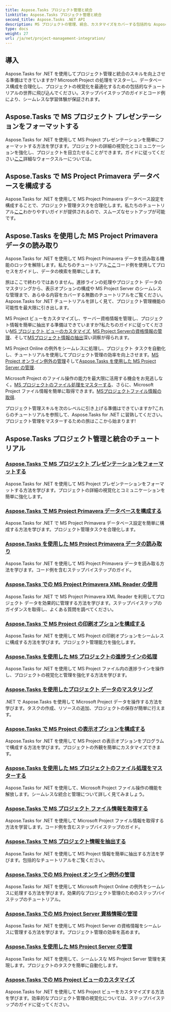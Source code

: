 ```yaml
---
title: Aspose.Tasks プロジェクト管理と統合
linktitle: Aspose.Tasks プロジェクト管理と統合
second_title: Aspose.Tasks .NET API
description: MS プロジェクトの管理、統合、カスタマイズをカバーする包括的な Aspose.Tasks for .NET チュートリアルをご覧ください。今すぐプロジェクト管理スキルを向上させましょう。
type: docs
weight: 27
url: /ja/net/project-management-integration/
---
```


## 導入

Aspose.Tasks for .NET を使用してプロジェクト管理と統合のスキルを向上させる準備はできていますか? Microsoft Project の処理をマスターし、データベース構成を合理化し、プロジェクトの視覚化を最適化するための包括的なチュートリアルの世界に飛び込んでください。ステップバイステップのガイドとコード例により、シームレスな学習体験が保証されます。

## Aspose.Tasks で MS プロジェクト プレゼンテーションをフォーマットする
Aspose.Tasks for .NET を使用して MS Project プレゼンテーションを簡単にフォーマットする方法を学びます。プロジェクトの詳細の視覚化とコミュニケーションを強化し、プロジェクトを目立たせることができます。ガイドに従ってください[ここ](./presentation-format/)詳細なウォークスルーについては。

## Aspose.Tasks で MS Project Primavera データベースを構成する
Aspose.Tasks for .NET を使用して MS Project Primavera データベース設定を構成することで、プロジェクト管理タスクを合理化します。私たちのチュートリアル[ここ](./primavera-database-settings/)わかりやすいガイドが提供されるので、スムーズなセットアップが可能です。

## Aspose.Tasks を使用した MS Project Primavera データの読み取り
Aspose.Tasks for .NET を使用して MS Project Primavera データを読み取る機能のロックを解除します。私たちのチュートリアル[ここ](./primavera-data-reading/)コード例を使用してプロセスをガイドし、データの検索を簡単にします。

旅はここで終わりではありません。進捗ラインの処理やプロジェクト データのマスタリングから、表示オプションの構成や MS Project Server のシームレスな管理まで、あらゆる内容をカバーする無数のチュートリアルをご覧ください。 Aspose.Tasks for .NET チュートリアルを詳しく見て、プロジェクト管理機能の可能性を最大限に引き出します。

 MS Project ビューをカスタマイズし、サーバー資格情報を管理し、プロジェクト情報を簡単に抽出する準備はできていますか?私たちのガイドに従ってください[MS プロジェクト ビューのカスタマイズ](./project-views/), [MS Project Serverの資格情報の管理](./project-server-credentials/)、そして[MSプロジェクト情報の抽出](./project-information/)深い洞察が得られます。

 MS Project Online の例外をシームレスに処理し、プロジェクト タスクを自動化し、チュートリアルを使用してプロジェクト管理の効率を向上させます。[MS Project オンライン例外の管理](./project-online-exceptions/)そして[Aspose.Tasks を使用した MS Project Server の管理](./project-server-management/).

Microsoft Project のファイル操作の能力を最大限に活用する機会をお見逃しなく。[MS プロジェクトのファイル処理をマスターする](./project-file-formats/)、さらに、Microsoft Project ファイル情報を簡単に取得できます。[MSプロジェクトファイル情報の取得](./project-file-information/).

プロジェクト管理スキルを次のレベルに引き上げる準備はできていますか?これらのチュートリアルを参照して、Aspose.Tasks for .NET に習熟してください。プロジェクト管理をマスターするための旅はここから始まります!

## Aspose.Tasks プロジェクト管理と統合のチュートリアル
### [Aspose.Tasks で MS プロジェクト プレゼンテーションをフォーマットする](./presentation-format/)
Aspose.Tasks for .NET を使用して MS Project プレゼンテーションをフォーマットする方法を学びます。プロジェクトの詳細の視覚化とコミュニケーションを簡単に強化します。
### [Aspose.Tasks で MS Project Primavera データベースを構成する](./primavera-database-settings/)
Aspose.Tasks for .NET で MS Project Primavera データベース設定を簡単に構成する方法を学びます。プロジェクト管理タスクを合理化します。
### [Aspose.Tasks を使用した MS Project Primavera データの読み取り](./primavera-data-reading/)
Aspose.Tasks for .NET を使用して MS Project Primavera データを読み取る方法を学びます。コード例を含むステップバイステップのガイド。
### [Aspose.Tasks での MS Project Primavera XML Reader の使用](./primavera-xml-reader/)
Aspose.Tasks for .NET で MS Project Primavera XML Reader を利用してプロジェクト データを効果的に管理する方法を学びます。ステップバイステップのガイダンスを取得し、よくある質問を調べてください。
### [Aspose.Tasks で MS Project の印刷オプションを構成する](./print-options/)
Aspose.Tasks for .NET を使用して MS Project の印刷オプションをシームレスに構成する方法を学びます。プロジェクト管理能力を強化します。
### [Aspose.Tasks を使用した MS プロジェクトの進捗ラインの処理](./progress-lines/)
Aspose.Tasks for .NET を使用して MS Project ファイル内の進捗ラインを操作し、プロジェクトの視覚化と管理を強化する方法を学びます。
### [Aspose.Tasks を使用したプロジェクト データのマスタリング](./project-data/)
.NET で Aspose.Tasks を使用して Microsoft Project データを操作する方法を学びます。タスクの作成、リソースの追加、プロジェクトの保存が簡単に行えます。
### [Aspose.Tasks で MS Project の表示オプションを構成する](./project-display-options/)
Aspose.Tasks for .NET を使用して MS Project の表示オプションをプログラムで構成する方法を学びます。プロジェクトの外観を簡単にカスタマイズできます。
### [Aspose.Tasks を使用した MS プロジェクトのファイル処理をマスターする](./project-file-formats/)
Aspose.Tasks for .NET を使用して、Microsoft Project ファイル操作の機能を解放します。シームレスな統合と管理について詳しく見てみましょう。
### [Aspose.Tasks で MS プロジェクト ファイル情報を取得する](./project-file-information/)
Aspose.Tasks for .NET を使用して Microsoft Project ファイル情報を取得する方法を学習します。コード例を含むステップバイステップのガイド。
### [Aspose.Tasks で MS プロジェクト情報を抽出する](./project-information/)
Aspose.Tasks for .NET を使用して MS Project 情報を簡単に抽出する方法を学びます。包括的なチュートリアルをご覧ください。
### [Aspose.Tasks での MS Project オンライン例外の管理](./project-online-exceptions/)
Aspose.Tasks for .NET を使用して Microsoft Project Online の例外をシームレスに処理する方法を学びます。効果的なプロジェクト管理のためのステップバイステップのチュートリアル。
### [Aspose.Tasks での MS Project Server 資格情報の管理](./project-server-credentials/)
Aspose.Tasks for .NET を使用して MS Project Server の資格情報をシームレスに管理する方法を学びます。プロジェクト管理の効率を高めます。
### [Aspose.Tasks を使用した MS Project Server の管理](./project-server-management/)
Aspose.Tasks for .NET を使用して、シームレスな MS Project Server 管理を実現します。プロジェクトのタスクを簡単に自動化します。
### [Aspose.Tasks での MS Project ビューのカスタマイズ](./project-views/)
Aspose.Tasks for .NET を使用して MS Project ビューをカスタマイズする方法を学びます。効率的なプロジェクト管理の視覚化については、ステップバイステップのガイドに従ってください。